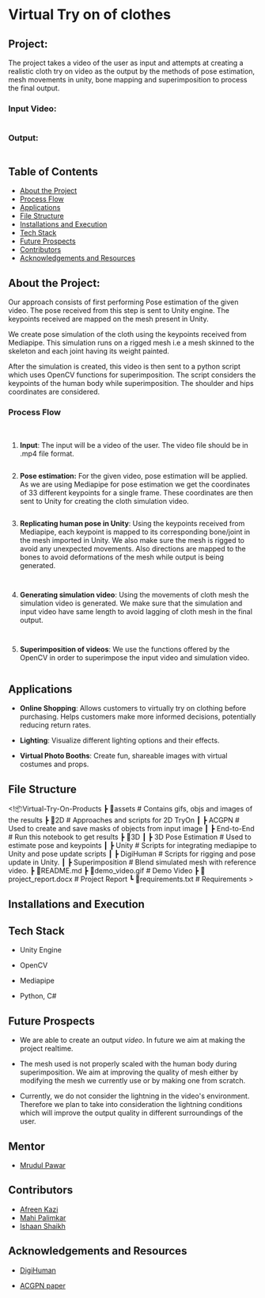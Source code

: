 # Virtual Try on of clothes

## Project:

The project takes a video of the user as input and attempts at creating a realistic cloth try on video as the output by the methods of pose estimation, mesh movements in unity, bone mapping and superimposition to process the final output.

### Input Video: 
![]()


### Output:
![]()



## Table of Contents
* [About the Project](https://github.com/Mr-MVP/Virtual-Try-On-Products-/tree/Final#about-the-project)
* [Process Flow](https://github.com/Mr-MVP/Virtual-Try-On-Products-/tree/Final#process-flow)
* [Applications](https://github.com/Mr-MVP/Virtual-Try-On-Products-n/blob/Final/README.md#applications)
* [File Structure](https://github.com/Mr-MVP/Virtual-Try-On-Products-/blob/Final/README.md#file-structure)
* [Installations and Execution](https://github.com/Mr-MVP/Virtual-Try-On-Products-/blob/Final/README.md#installations-and-execution)
* [Tech Stack](https://github.com/Mr-MVP/Virtual-Try-On-Products-/tree/Final#tech-stack)
* [Future Prospects](https://github.com/Mr-MVP/Virtual-Try-On-Products-/blob/Final/README.md#future-prospects)
* [Contributors](https://github.com/Mr-MVP/Virtual-Try-On-Products-/blob/Final/README.md#contributors)
* [Acknowledgements and Resources](https://github.com/Mr-MVP/Virtual-Try-On-Products-/blob/Final/README.md#acknowledgements-and-resources)


## About the Project:

Our approach consists of first performing Pose estimation of the given video. The pose received from this step is sent to Unity engine. The keypoints received are mapped on the mesh present in Unity.

We create pose simulation of the cloth using the keypoints received from Mediapipe. This simulation runs on a rigged mesh i.e a mesh skinned to the skeleton and each joint having its weight painted. 

After the simulation is created, this video is then sent to a python script which uses OpenCV functions for superimposition. The script considers the keypoints of the human body while superimposition. The shoulder and hips coordinates are considered.


### Process Flow

![]()
![]()


1. **Input**: The input will be a video of the user. The video file should be in .mp4 file format. 

![]()


2. **Pose estimation:** For the given video, pose estimation will be applied. As we are using Mediapipe for pose estimation we get the coordinates of 33 different keypoints for a single frame. These coordinates are then sent to Unity for creating the cloth simulation video.

![]()


3. **Replicating human pose in Unity**: Using the keypoints received from Mediapipe, each keypoint is mapped to its corresponding bone/joint in the mesh imported in Unity. We also make sure the mesh is rigged to avoid any unexpected movements. Also directions are mapped to the bones to avoid deformations of the mesh while output is being generated. 

![]() 
      
![]()
   
4. **Generating simulation video**: Using the movements of cloth mesh the simulation video is generated. We make sure that the simulation and input video have same length to avoid lagging of cloth mesh in the final output. 

      
![]()

![]()
   
5. **Superimposition of videos**: We use the functions offered by the OpenCV in order to superimpose the input video and simulation video.
   
   ![]()
   


## Applications

* **Online Shopping**: Allows customers to virtually try on clothing before purchasing. Helps customers make more informed decisions, potentially reducing return rates.

* **Lighting**: Visualize different lighting options and their effects.

* **Virtual Photo Booths**: Create fun, shareable images with virtual costumes and props.


## File Structure
<!📦Virtual-Try-On-Products 
 ┣ 📂assets                            # Contains gifs, objs and images of the results 
 ┣ 📂2D                                # Approaches and scripts for 2D TryOn
 ┃ ┣ ACGPN                               # Used to create and save masks of objects from input image
 ┃ ┣ End-to-End                          # Run this notebook to get results
 ┣ 📂3D
 ┃ ┣ 3D Pose Estimation                # Used to estimate pose and keypoints
 ┃ ┣ Unity                             # Scripts for integrating mediapipe to Unity and pose update scripts
 ┃ ┣ DigiHuman                         # Scripts for rigging and pose update in Unity. 
 ┃ ┣ Superimposition                   # Blend simulated mesh with reference video. 
 ┣ 📜README.md
 ┣ 📜demo_video.gif                    # Demo Video
 ┣ 📜project_report.docx               # Project Report
 ┗ 📜requirements.txt                  # Requirements >

## Installations and Execution



## Tech Stack

* Unity Engine

* OpenCV
  
* Mediapipe
  
* Python, C#


## Future Prospects

* We are able to create an output *video*. In future we aim at making the project realtime.

* The mesh used is not properly scaled with the human body during superimposition. We aim at improving the quality of mesh either by modifying the mesh we currently use or by making one from scratch.

* Currently, we do not consider the lightning in the video's environment. Therefore we plan to take into consideration the lightning conditions which will improve the output quality in different surroundings of the user.

## Mentor
* [Mrudul Pawar](https://github.com/Mr-MVP)

## Contributors

* [Afreen Kazi](https://github.com/Afreen-Kazi-1)
* [Mahi Palimkar](https://github.com/mahipalimkar)
* [Ishaan Shaikh](https://github.com/Ishaan0132)

## Acknowledgements and Resources

* [DigiHuman](https://github.com/Danial-Kord/DigiHuman)

* [ACGPN paper](https://arxiv.org/pdf/2003.05863)
